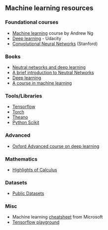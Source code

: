 ## Machine learning resources

### Foundational courses
* [Machine learning](https://www.coursera.org/learn/machine-learning/) course by Andrew Ng
* [Deep learning](https://classroom.udacity.com/courses/ud730) - Udacity
* [Convolutional Neural Networks](http://cs231n.stanford.edu/) (Stanford)

### Books
* [Neutral networks and deep learning](http://neuralnetworksanddeeplearning.com/index.html)
* [A brief introduction to Neutral Networks](http://www.dkriesel.com/en/science/neural_networks)
* [Deep learning](http://www.deeplearningbook.org/)
* [A course in machine learning](http://ciml.info/)

### Tools/Libraries
* [Tensorflow](https://www.tensorflow.org/)
* [Torch](http://torch.ch/)
* [Theano](http://deeplearning.net/software/theano/)
* [Python Scikit](http://scikit-learn.org/stable/)

### Advanced
* [Oxford Advanced course on deep learning](https://github.com/oxford-cs-deepnlp-2017/lectures)

### Mathematics
* [Highlights of Calculus](https://www.youtube.com/watch?v=UcWsDwg1XwM&index=2&list=PLBE9407EA64E2C318)

### Datasets
* [Public Datasets](https://medium.com/startup-grind/fueling-the-ai-gold-rush-7ae438505bc2#.qr0lw24tt)

### Misc
* Machine learning [cheatsheet](https://docs.microsoft.com/en-us/azure/machine-learning/machine-learning-algorithm-cheat-sheet) from Microsoft
* [Tensorflow playground](http://playground.tensorflow.org/#activation=tanh&batchSize=10&dataset=circle&regDataset=reg-plane&learningRate=0.03&regularizationRate=0&noise=0&networkShape=4,2&seed=0.89974&showTestData=false&discretize=false&percTrainData=50&x=true&y=true&xTimesY=false&xSquared=false&ySquared=false&cosX=false&sinX=false&cosY=false&sinY=false&collectStats=false&problem=classification&initZero=false&hideText=false)
